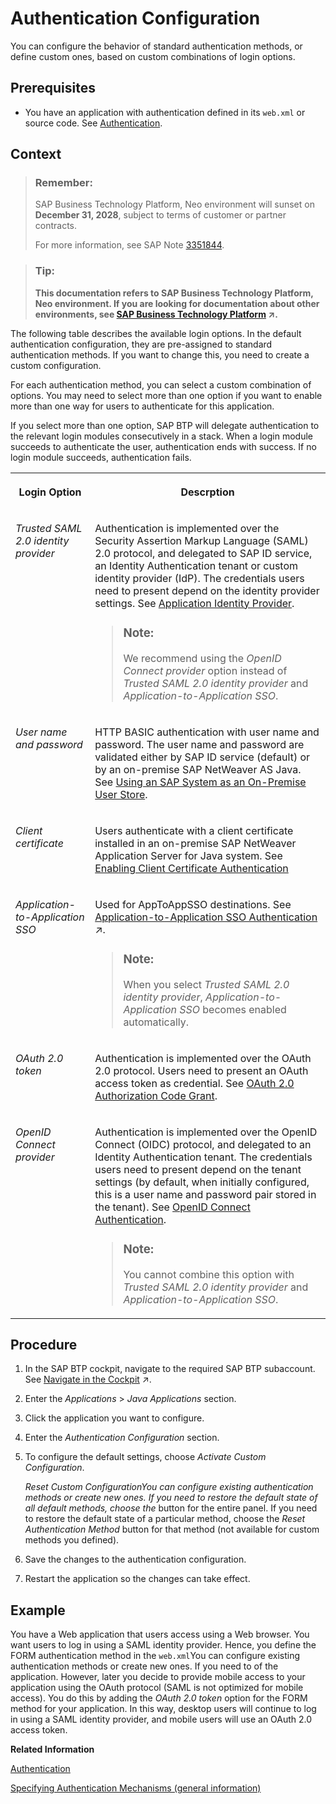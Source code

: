 <!-- loio4a467239658c437b9e2de6c9ddfd93fb -->

# Authentication Configuration

You can configure the behavior of standard authentication methods, or define custom ones, based on custom combinations of login options.



## Prerequisites

-   You have an application with authentication defined in its `web.xml` or source code. See [Authentication](authentication-e637f62.md#loioe637f62abb571014857cb0232adc43a7).



## Context

> ### Remember:  
> SAP Business Technology Platform, Neo environment will sunset on **December 31, 2028**, subject to terms of customer or partner contracts.
> 
> For more information, see SAP Note [3351844](https://me.sap.com/notes/3351844).

> ### Tip:  
> **This documentation refers to SAP Business Technology Platform, Neo environment. If you are looking for documentation about other environments, see [SAP Business Technology Platform](https://help.sap.com/viewer/65de2977205c403bbc107264b8eccf4b/Cloud/en-US/6a2c1ab5a31b4ed9a2ce17a5329e1dd8.html "SAP Business Technology Platform (SAP BTP) is an integrated offering comprised of four technology portfolios: database and data management, application development and integration, analytics, and intelligent technologies. The platform offers users the ability to turn data into business value, compose end-to-end business processes, and build and extend SAP applications quickly.") :arrow_upper_right:.**

The following table describes the available login options. In the default authentication configuration, they are pre-assigned to standard authentication methods. If you want to change this, you need to create a custom configuration.

For each authentication method, you can select a custom combination of options. You may need to select more than one option if you want to enable more than one way for users to authenticate for this application.

If you select more than one option, SAP BTP will delegate authentication to the relevant login modules consecutively in a stack. When a login module succeeds to authenticate the user, authentication ends with success. If no login module succeeds, authentication fails.


<table>
<tr>
<th valign="top">

Login Option

</th>
<th valign="top">

Descrption

</th>
</tr>
<tr>
<td valign="top">

*Trusted SAML 2.0 identity provider*

</td>
<td valign="top">

Authentication is implemented over the Security Assertion Markup Language \(SAML\) 2.0 protocol, and delegated to SAP ID service, an Identity Authentication tenant or custom identity provider \(IdP\). The credentials users need to present depend on the identity provider settings. See [Application Identity Provider](application-identity-provider-dc61853.md#loiodc618538d97610148155d97dcd123c24).

> ### Note:  
> We recommend using the *OpenID Connect provider* option instead of *Trusted SAML 2.0 identity provider* and *Application-to-Application SSO*.



</td>
</tr>
<tr>
<td valign="top">

*User name and password*

</td>
<td valign="top">

HTTP BASIC authentication with user name and password. The user name and password are validated either by SAP ID service \(default\) or by an on-premise SAP NetWeaver AS Java. See [Using an SAP System as an On-Premise User Store](using-an-sap-system-as-an-on-premise-user-store-71fdf1c.md).

</td>
</tr>
<tr>
<td valign="top">

*Client certificate*

</td>
<td valign="top">

Users authenticate with a client certificate installed in an on-premise SAP NetWeaver Application Server for Java system. See [Enabling Client Certificate Authentication](enabling-client-certificate-authentication-0d7cf63.md)

</td>
</tr>
<tr>
<td valign="top">

*Application-to-Application SSO*

</td>
<td valign="top">

Used for AppToAppSSO destinations. See [Application-to-Application SSO Authentication](https://help.sap.com/viewer/b865ed651e414196b39f8922db2122c7/Cloud/en-US/e022a5eebaec4dbbabef7f5d60e13dd4.html "") :arrow_upper_right:.

> ### Note:  
> When you select *Trusted SAML 2.0 identity provider*, *Application-to-Application SSO* becomes enabled automatically.



</td>
</tr>
<tr>
<td valign="top">

*OAuth 2.0 token*

</td>
<td valign="top">

Authentication is implemented over the OAuth 2.0 protocol. Users need to present an OAuth access token as credential. See [OAuth 2.0 Authorization Code Grant](oauth-2-0-authorization-code-grant-b7b5893.md).

</td>
</tr>
<tr>
<td valign="top">

*OpenID Connect provider*

</td>
<td valign="top">

Authentication is implemented over the OpenID Connect \(OIDC\) protocol, and delegated to an Identity Authentication tenant. The credentials users need to present depend on the tenant settings \(by default, when initially configured, this is a user name and password pair stored in the tenant\). See [OpenID Connect Authentication](openid-connect-authentication-084c6fb.md).

> ### Note:  
> You cannot combine this option with *Trusted SAML 2.0 identity provider* and *Application-to-Application SSO*.



</td>
</tr>
</table>



## Procedure

1.  In the SAP BTP cockpit, navigate to the required SAP BTP subaccount. See [Navigate in the Cockpit](https://help.sap.com/viewer/65de2977205c403bbc107264b8eccf4b/Cloud/en-US/0874895f1f78459f9517da55a11ffebd.html "Learn how to navigate to your global accounts and subaccounts in the SAP BTP cockpit.") :arrow_upper_right:.

2.  Enter the *Applications* \> *Java Applications* section.

3.  Click the application you want to configure.

4.  Enter the *Authentication Configuration* section.

5.  To configure the default settings, choose *Activate Custom Configuration*.

    *Reset Custom ConfigurationYou can configure existing authentication methods or create new ones. If you need to restore the default state of all default methods, choose the* button for the entire panel. If you need to restore the default state of a particular method, choose the *Reset Authentication Method* button for that method \(not available for custom methods you defined\).

6.  Save the changes to the authentication configuration.

7.  Restart the application so the changes can take effect.




## Example

You have a Web application that users access using a Web browser. You want users to log in using a SAML identity provider. Hence, you define the FORM authentication method in the `web.xml`You can configure existing authentication methods or create new ones. If you need to of the application. However, later you decide to provide mobile access to your application using the OAuth protocol \(SAML is not optimized for mobile access\). You do this by adding the *OAuth 2.0 token* option for the FORM method for your application. In this way, desktop users will continue to log in using a SAML identity provider, and mobile users will use an OAuth 2.0 access token.

**Related Information**  


[Authentication](authentication-e637f62.md#loioe637f62abb571014857cb0232adc43a7 "In the Neo environment, enable user authentication for access to your applications.")

[Specifying Authentication Mechanisms \(general information\)](http://docs.oracle.com/javaee/6/tutorial/doc/gkbaa.html#gkbsa)

